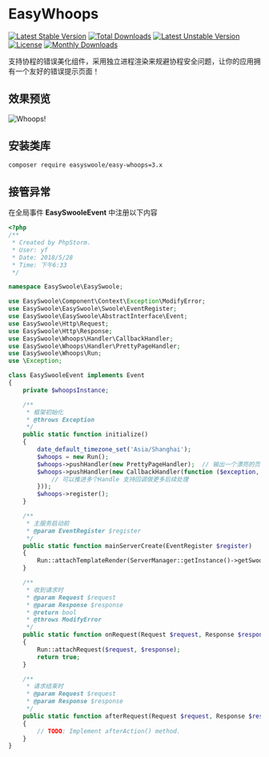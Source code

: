 # EasyWhoops

[![Latest Stable Version](https://poser.pugx.org/easyswoole/easy-whoops/v/stable)](https://packagist.org/packages/easyswoole/easy-whoops)
[![Total Downloads](https://poser.pugx.org/easyswoole/easy-whoops/downloads)](https://packagist.org/packages/easyswoole/easy-whoops)
[![Latest Unstable Version](https://poser.pugx.org/easyswoole/easy-whoops/v/unstable)](https://packagist.org/packages/easyswoole/easy-whoops)
[![License](https://poser.pugx.org/easyswoole/easy-whoops/license)](https://packagist.org/packages/easyswoole/easy-whoops)
[![Monthly Downloads](https://poser.pugx.org/easyswoole/easy-whoops/d/monthly)](https://packagist.org/packages/easyswoole/easy-whoops)

支持协程的错误美化组件，采用独立进程渲染来规避协程安全问题，让你的应用拥有一个友好的错误提示页面！

## 效果预览

![Whoops!](https://i.imgur.com/RKOCgXP.png)

## 安装类库

```bash
composer require easyswoole/easy-whoops=3.x
```

## 接管异常

在全局事件 **EasySwooleEvent** 中注册以下内容

```php
<?php
/**
 * Created by PhpStorm.
 * User: yf
 * Date: 2018/5/28
 * Time: 下午6:33
 */

namespace EasySwoole\EasySwoole;

use EasySwoole\Component\Context\Exception\ModifyError;
use EasySwoole\EasySwoole\Swoole\EventRegister;
use EasySwoole\EasySwoole\AbstractInterface\Event;
use EasySwoole\Http\Request;
use EasySwoole\Http\Response;
use EasySwoole\Whoops\Handler\CallbackHandler;
use EasySwoole\Whoops\Handler\PrettyPageHandler;
use EasySwoole\Whoops\Run;
use \Exception;

class EasySwooleEvent implements Event
{
    private $whoopsInstance;

    /**
     * 框架初始化
     * @throws Exception
     */
    public static function initialize()
    {
        date_default_timezone_set('Asia/Shanghai');
        $whoops = new Run();
        $whoops->pushHandler(new PrettyPageHandler);  // 输出一个漂亮的页面
        $whoops->pushHandler(new CallbackHandler(function ($exception, $inspector, $run, $handle) {
            // 可以推进多个Handle 支持回调做更多后续处理
        }));
        $whoops->register();
    }

    /**
     * 主服务启动前
     * @param EventRegister $register
     */
    public static function mainServerCreate(EventRegister $register)
    {
        Run::attachTemplateRender(ServerManager::getInstance()->getSwooleServer());
    }

    /**
     * 收到请求时
     * @param Request $request
     * @param Response $response
     * @return bool
     * @throws ModifyError
     */
    public static function onRequest(Request $request, Response $response): bool
    {
        Run::attachRequest($request, $response);
        return true;
    }

    /**
     * 请求结束时
     * @param Request $request
     * @param Response $response
     */
    public static function afterRequest(Request $request, Response $response): void
    {
        // TODO: Implement afterAction() method.
    }
}
```
